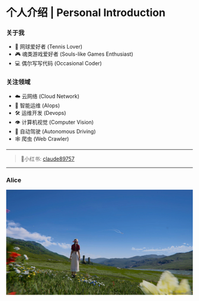 # 个人介绍 | Personal Introduction

### 关于我
- 🎾 网球爱好者 (Tennis Lover)
- 🎮 魂类游戏爱好者 (Souls-like Games Enthusiast)
- 💻 偶尔写写代码 (Occasional Coder)


### 关注领域
- ☁️ 云网络 (Cloud Network)
- 🤖 智能运维 (AIops)
- 🛠️ 运维开发 (Devops)
- 👁️ 计算机视觉 (Computer Vision)
- 🚗 自动驾驶 (Autonomous Driving)
- 🕸️ 爬虫 (Web Crawler)

---

 
> 🍠小红书: [claude89757](https://www.xiaohongshu.com/user/profile/5f033f130000000001000da0)


---


### Alice

![Alice](images/alice.jpg)


